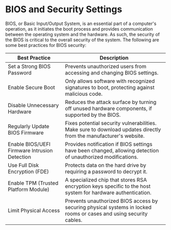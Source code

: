 # BIOS and Security Settings

BIOS, or Basic Input/Output System, is an essential part of a computer's operation, as it initiates the boot process and provides communication between the operating system and the hardware. As such, the security of the BIOS is critical to the overall security of the system. The following are some best practices for BIOS security:

| Best Practice | Description |
|---------------|-------------|
| Set a Strong BIOS Password | Prevents unauthorized users from accessing and changing BIOS settings. |
| Enable Secure Boot | Only allows software with recognized signatures to boot, protecting against malicious code. |
| Disable Unnecessary Hardware | Reduces the attack surface by turning off unused hardware components, if supported by the BIOS. |
| Regularly Update BIOS Firmware | Fixes potential security vulnerabilities. Make sure to download updates directly from the manufacturer's website. |
| Enable BIOS/UEFI Firmware Intrusion Detection | Provides notification if BIOS settings have been changed, allowing detection of unauthorized modifications. |
| Use Full Disk Encryption (FDE) | Protects data on the hard drive by requiring a password to decrypt it. |
| Enable TPM (Trusted Platform Module) | A specialized chip that stores RSA encryption keys specific to the host system for hardware authentication. |
| Limit Physical Access | Prevents unauthorized BIOS access by securing physical systems in locked rooms or cases and using security cables. |